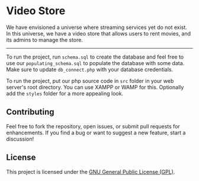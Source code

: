 # Video Store

We have envisioned a universe where streaming services yet do not exist. In this universe, we have a video store that allows users to rent movies, and its admins to manage the store.

---

To run the project, run `schema.sql` to create the database and feel free to use our `populating_schema.sql` to populate the database with some data. Make sure to update `db_connect.php` with your database credentials.

To run the project, put our php source code in `src` folder in your web server's root directory. You can use XAMPP or WAMP for this. Optionally add the `styles` folder for a more appealing look.

## Contributing

Feel free to fork the repository, open issues, or submit pull requests for enhancements. If you find a bug or want to suggest a new feature, start a discussion!

## License

This project is licensed under the [GNU General Public License (GPL)](/LICENSE).